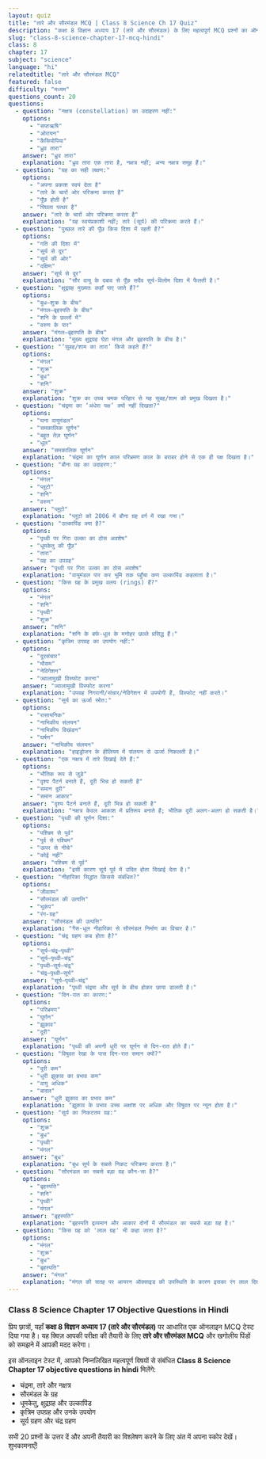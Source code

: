 ```yaml
---
layout: quiz
title: "तारे और सौरमंडल MCQ | Class 8 Science Ch 17 Quiz"
description: "कक्षा 8 विज्ञान अध्याय 17 (तारे और सौरमंडल) के लिए महत्वपूर्ण MCQ प्रश्नों का ऑनलाइन टेस्ट।"
slug: "class-8-science-chapter-17-mcq-hindi"
class: 8
chapter: 17
subject: "science"
language: "hi"
relatedtitle: "तारे और सौरमंडल MCQ"
featured: false
difficulty: "मध्यम"
questions_count: 20
questions:
  - question: "नक्षत्र (constellation) का उदाहरण नहीं:"
    options:
      - "सप्तऋषि"
      - "ओरायन"
      - "कैसियोपिया"
      - "ध्रुव तारा"
    answer: "ध्रुव तारा"
    explanation: "ध्रुव तारा एक तारा है, नक्षत्र नहीं; अन्य नक्षत्र समूह हैं।"
  - question: "ग्रह का सही लक्षण:"
    options:
      - "अपना प्रकाश स्वयं देता है"
      - "तारे के चारों ओर परिक्रमा करता है"
      - "पूँछ होती है"
      - "पिघला पत्थर है"
    answer: "तारे के चारों ओर परिक्रमा करता है"
    explanation: "ग्रह स्वयंप्रकाशी नहीं; तारे (सूर्य) की परिक्रमा करते हैं।"
  - question: "पुच्छल तारे की पूँछ किस दिशा में रहती है?"
    options:
      - "गति की दिशा में"
      - "सूर्य से दूर"
      - "सूर्य की ओर"
      - "दक्षिण"
    answer: "सूर्य से दूर"
    explanation: "सौर वायु के दबाव से पूँछ सदैव सूर्य-विलोम दिशा में फैलती है।"
  - question: "क्षुद्रग्रह मुख्यतः कहाँ पाए जाते हैं?"
    options:
      - "बुध–शुक्र के बीच"
      - "मंगल–बृहस्पति के बीच"
      - "शनि के छल्लों में"
      - "वरुण के पार"
    answer: "मंगल–बृहस्पति के बीच"
    explanation: "मुख्य क्षुद्रग्रह घेऱा मंगल और बृहस्पति के बीच है।"
  - question: "‘सुबह/शाम का तारा’ किसे कहते हैं?"
    options:
      - "मंगल"
      - "शुक्र"
      - "बुध"
      - "शनि"
    answer: "शुक्र"
    explanation: "शुक्र का उच्च चमक परिहार से यह सुबह/शाम को प्रमुख दिखता है।"
  - question: "चंद्रमा का ‘अंधेरा पक्ष’ क्यों नहीं दिखता?"
    options:
      - "घना वायुमंडल"
      - "समकालिक घूर्णन"
      - "बहुत तेज़ घूर्णन"
      - "धूल"
    answer: "समकालिक घूर्णन"
    explanation: "चंद्रमा का घूर्णन काल परिभ्रमण काल के बराबर होने से एक ही पक्ष दिखता है।"
  - question: "बौना ग्रह का उदाहरण:"
    options:
      - "मंगल"
      - "प्लूटो"
      - "शनि"
      - "वरुण"
    answer: "प्लूटो"
    explanation: "प्लूटो को 2006 में बौना ग्रह वर्ग में रखा गया।"
  - question: "उल्कापिंड क्या है?"
    options:
      - "पृथ्वी पर गिरा उल्का का ठोस अवशेष"
      - "धूमकेतु की पूँछ"
      - "तारा"
      - "ग्रह का उपग्रह"
    answer: "पृथ्वी पर गिरा उल्का का ठोस अवशेष"
    explanation: "वायुमंडल पार कर भूमि तक पहुँचा कण उल्कापिंड कहलाता है।"
  - question: "किस ग्रह के प्रमुख वलय (rings) हैं?"
    options:
      - "मंगल"
      - "शनि"
      - "पृथ्वी"
      - "शुक्र"
    answer: "शनि"
    explanation: "शनि के बर्फ-धूल के मनोहर छल्ले प्रसिद्ध हैं।"
  - question: "कृत्रिम उपग्रह का उपयोग नहीं:"
    options:
      - "दूरसंचार"
      - "मौसम"
      - "नेविगेशन"
      - "ज्वालामुखी विस्फोट करना"
    answer: "ज्वालामुखी विस्फोट करना"
    explanation: "उपग्रह निगरानी/संचार/नेविगेशन में उपयोगी हैं, विस्फोट नहीं करते।"
  - question: "सूर्य का ऊर्जा स्रोत:"
    options:
      - "रासायनिक"
      - "नाभिकीय संलयन"
      - "नाभिकीय विखंडन"
      - "घर्षण"
    answer: "नाभिकीय संलयन"
    explanation: "हाइड्रोजन के हीलियम में संलयन से ऊर्जा निकलती है।"
  - question: "एक नक्षत्र में तारे दिखाई देते हैं:"
    options:
      - "भौतिक रूप से जुड़े"
      - "दृश्य पैटर्न बनाते हैं, दूरी भिन्न हो सकती है"
      - "समान दूरी"
      - "समान आकार"
    answer: "दृश्य पैटर्न बनाते हैं, दूरी भिन्न हो सकती है"
    explanation: "नक्षत्र केवल आकाश में प्रतिरूप बनाते हैं; भौतिक दूरी अलग-अलग हो सकती है।"
  - question: "पृथ्वी की घूर्णन दिशा:"
    options:
      - "पश्चिम से पूर्व"
      - "पूर्व से पश्चिम"
      - "ऊपर से नीचे"
      - "कोई नहीं"
    answer: "पश्चिम से पूर्व"
    explanation: "इसी कारण सूर्य पूर्व में उदित होता दिखाई देता है।"
  - question: "नीहारिका सिद्धांत किससे संबंधित?"
    options:
      - "जीवाश्म"
      - "सौरमंडल की उत्पत्ति"
      - "भूकंप"
      - "रंग-ग्रह"
    answer: "सौरमंडल की उत्पत्ति"
    explanation: "गैस-धूल नीहारिका से सौरमंडल निर्माण का विचार है।"
  - question: "चंद्र ग्रहण कब होता है?"
    options:
      - "सूर्य–चंद्र–पृथ्वी"
      - "सूर्य–पृथ्वी–चंद्र"
      - "पृथ्वी–सूर्य–चंद्र"
      - "चंद्र–पृथ्वी–सूर्य"
    answer: "सूर्य–पृथ्वी–चंद्र"
    explanation: "पृथ्वी चंद्रमा और सूर्य के बीच होकर छाया डालती है।"
  - question: "दिन-रात का कारण:"
    options:
      - "परिभ्रमण"
      - "घूर्णन"
      - "झुकाव"
      - "दूरी"
    answer: "घूर्णन"
    explanation: "पृथ्वी की अपनी धुरी पर घूर्णन से दिन-रात होते हैं।"
  - question: "विषुवत रेखा के पास दिन-रात समान क्यों?"
    options:
      - "दूरी कम"
      - "धुरी झुकाव का प्रभाव कम"
      - "वायु अधिक"
      - "बादल"
    answer: "धुरी झुकाव का प्रभाव कम"
    explanation: "झुकाव के प्रभाव उच्च अक्षांश पर अधिक और विषुवत पर न्यून होता है।"
  - question: "सूर्य का निकटतम ग्रह:"
    options:
      - "शुक्र"
      - "बुध"
      - "पृथ्वी"
      - "मंगल"
    answer: "बुध"
    explanation: "बुध सूर्य के सबसे निकट परिक्रमा करता है।"
  - question: "सौरमंडल का सबसे बड़ा ग्रह कौन-सा है?"
    options:
      - "बृहस्पति"
      - "शनि"
      - "पृथ्वी"
      - "मंगल"
    answer: "बृहस्पति"
    explanation: "बृहस्पति द्रव्यमान और आकार दोनों में सौरमंडल का सबसे बड़ा ग्रह है।"
  - question: "किस ग्रह को 'लाल ग्रह' भी कहा जाता है?"
    options:
      - "मंगल"
      - "शुक्र"
      - "बुध"
      - "बृहस्पति"
    answer: "मंगल"
    explanation: "मंगल की सतह पर आयरन ऑक्साइड की उपस्थिति के कारण इसका रंग लाल दिखाई देता है।"
---
```


### Class 8 Science Chapter 17 Objective Questions in Hindi

प्रिय छात्रों, यहाँ **कक्षा 8 विज्ञान अध्याय 17 (तारे और सौरमंडल)** पर आधारित एक ऑनलाइन MCQ टेस्ट दिया गया है। यह क्विज़ आपकी परीक्षा की तैयारी के लिए **तारे और सौरमंडल MCQ** और खगोलीय पिंडों को समझने में आपकी मदद करेगा।

इस ऑनलाइन टेस्ट में, आपको निम्नलिखित महत्वपूर्ण विषयों से संबंधित **Class 8 Science Chapter 17 objective questions in hindi** मिलेंगे:
- चंद्रमा, तारे और नक्षत्र
- सौरमंडल के ग्रह
- धूमकेतु, क्षुद्रग्रह और उल्कापिंड
- कृत्रिम उपग्रह और उनके उपयोग
- सूर्य ग्रहण और चंद्र ग्रहण

सभी 20 प्रश्नों के उत्तर दें और अपनी तैयारी का विश्लेषण करने के लिए अंत में अपना स्कोर देखें। शुभकामनाएँ!